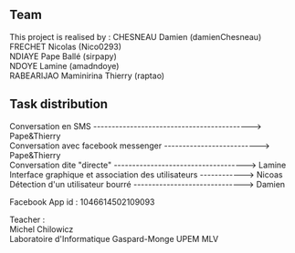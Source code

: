 ## Team
This project is realised by : 
CHESNEAU Damien (damienChesneau) </br>
FRECHET Nicolas (Nico0293) </br>
NDIAYE Pape Ballé (sirpapy) </br>
NDOYE Lamine (amadndoye) </br>
RABEARIJAO Maminirina Thierry (raptao) </br>

## Task distribution
Conversation en SMS	 -------------------------------------------> Pape&Thierry <br>
Conversation avec facebook messenger	--------------------------> Pape&Thierry <br>
Conversation dite "directe"	------------------------------------> Lamine <br>
Interface graphique et association des utilisateurs	------------> Nicoas <br>
Détection d'un utilisateur bourré	------------------------------> Damien <br>



Facebook App id : 1046614502109093


Teacher : <br>
Michel Chilowicz <br>
Laboratoire d'Informatique Gaspard-Monge
UPEM MLV

